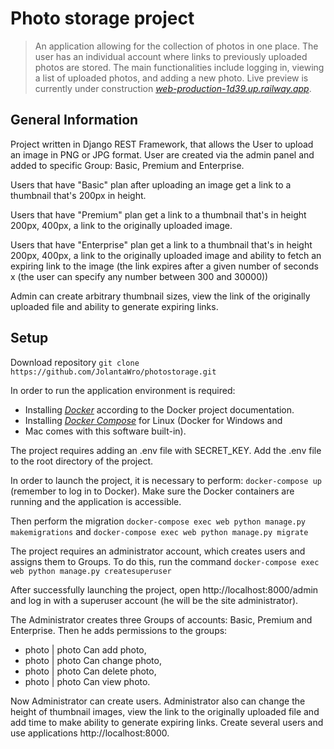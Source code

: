 # Photo storage project
> An application allowing for the collection of photos in one place. The user has an individual account where links 
> to previously uploaded photos are stored. The main functionalities include logging in, viewing a list of uploaded 
> photos, and adding a new photo.
> Live preview is currently under construction [_web-production-1d39.up.railway.app_](https://web-production-1d39.up.railway.app/).



## General Information
Project written in Django REST Framework, that allows the User to upload an image in PNG or JPG format. User are created 
via the admin panel and added to specific Group: Basic, Premium and Enterprise.

Users that have "Basic" plan after uploading an image get a link to a thumbnail that's 200px in height.

Users that have "Premium" plan get a link to a thumbnail that's in height 200px, 400px, a link to the originally 
uploaded image.

Users that have "Enterprise" plan get a link to a thumbnail that's in height 200px, 400px, a link to the originally 
uploaded image and ability to fetch an expiring link to the image (the link expires after a given number of seconds x
(the user can specify any number between 300 and 30000))

Admin can create arbitrary thumbnail sizes, view the link of the originally uploaded file and ability to
generate expiring links.


## Setup
Download repository `git clone https://github.com/JolantaWro/photostorage.git`

In order to run the application environment is required:
- Installing [_Docker_](https://docs.docker.com/engine/install) according to the Docker project documentation.
- Installing [_Docker Compose_](https://docs.docker.com/compose/install/) for Linux (Docker for Windows and 
- Mac comes with this software built-in).

The project requires adding an .env file with SECRET_KEY. Add the .env file to the root directory of the project.


In order to launch the project, it is necessary to perform: `docker-compose up` (remember to log in to Docker).
Make sure the Docker containers are running and the application is accessible. 

Then perform the migration `docker-compose exec web python manage.py makemigrations` and 
`docker-compose exec web python manage.py migrate`

The project requires an administrator account, which creates users and assigns them to Groups. To do this, 
run the command `docker-compose exec web python manage.py createsuperuser`

After successfully launching the project, open http://localhost:8000/admin and log in with a superuser account
(he will be the site administrator).

The Administrator creates three Groups of accounts: Basic, Premium and Enterprise. Then he adds permissions to the groups:
- photo | photo Can add photo, 
- photo | photo Can change photo, 
- photo | photo Can delete photo, 
- photo | photo Can view photo. 

Now Administrator can create users. Administrator also can change the height of thumbnail images, view the link to the originally uploaded file and
add time to make ability to generate expiring links.
Create several users and use applications http://localhost:8000.





